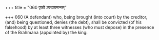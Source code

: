 +++
title = "060 पृष्टो ऽपव्ययमानस्"

+++
060	(A defendant) who, being brought (into court) by the creditor, (and) being questioned, denies (the debt), shall be convicted (of his falsehood) by at least three witnesses (who must depose) in the presence of the Brahmana (appointed by) the king.
